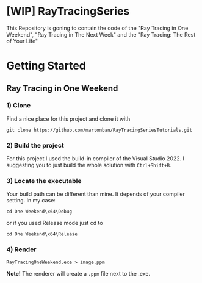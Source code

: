 # [WIP] RayTracingSeries
This Repository is goning to contain the code of the "Ray Tracing in One Weekend", "Ray Tracing in The Next Week" and the "Ray Tracing: The Rest of Your Life" 
<br>


# Getting Started
## Ray Tracing in One Weekend 
### 1) Clone 
Find a nice place for this project and clone it with 
```
git clone https://github.com/martonban/RayTracingSeriesTutorials.git
```

### 2) Build the project
For this project I used the build-in compiler of the Visual Studio 2022. I suggesting you to just build the whole solution with ```Ctrl+Shift+B```. 

### 3) Locate the executable
Your build path can be different than mine. It depends of your compiler setting. In my case:
```
cd One Weekend\x64\Debug
```
or if you used Release mode just cd to 
```
cd One Weekend\x64\Release
```

### 4) Render
```
RayTracingOneWeekend.exe > image.ppm
```
**Note!** The renderer will create a ```.ppm``` file next to the .exe.
